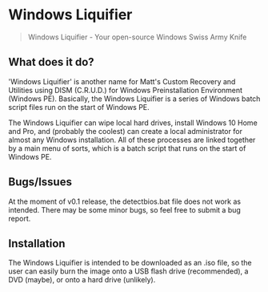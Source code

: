 # Windows Liquifier
 > Windows Liquifier - Your open-source Windows Swiss Army Knife

## What does it do?

'Windows Liquifier' is another name for Matt's Custom Recovery and Utilities using DISM (C.R.U.D.) for Windows Preinstallation Environment (Windows PE).
Basically, the Windows Liquifier is a series of Windows batch script files run on the start of Windows PE.

The Windows Liquifier can wipe local hard drives, install Windows 10 Home and Pro, and (probably the coolest) can create a local administrator for almost any Windows installation.
All of these processes are linked together by a main menu of sorts, which is a batch script that runs on the start of Windows PE.

## Bugs/Issues

At the moment of v0.1 release, the detectbios.bat file does not work as intended. There may be some minor bugs, so feel free to submit a bug report.

## Installation

The Windows Liquifier is intended to be downloaded as an .iso file, so the user can easily burn the image onto a USB flash drive (recommended), a DVD (maybe), or onto a hard drive (unlikely).
